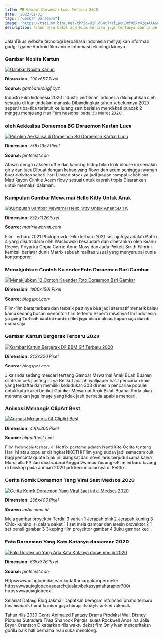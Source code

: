 ```yaml
---
title: 📷 Gambar Doraemon Lucu Terbaru 2020
date: '2022-01-31'
tags: ["Gambar Doraemon"]
image: "https://tse1.mm.bing.net/th?id=OIP.dG4t7rYi1aouDxV05xr42gAAAA&amp;pid=15.1"
description: Tahun baru bakal ada Film terbaru juga tentunya Dan tahun 2018 ini bakal ada banyak film film keren terutama dari superhero Marvel lebih banyak dominasi di t
---
```




JalanTikus website teknologi berbahasa Indonesia menyajikan informasi gadget game Android film anime informasi teknologi lainnya.



### Gambar Nobita Kartun

[![Gambar Nobita Kartun](https://www.gambarlucugif.xyz/wp-content/uploads/2020/05/Doraemon-Wii-Nobita-Nobi-Dorami-Kartun-doraemon-Doraemon-Wii-....png)](https://www.gambarlucugif.xyz/wp-content/uploads/2020/05/Doraemon-Wii-Nobita-Nobi-Dorami-Kartun-doraemon-Doraemon-Wii-....png)


**Dimension:** _338x657 Pixel_ 

**Source:** _gambarlucugif.xyz_ 


Industri Film Indonesia 2020 Industri perfilman Indonesia dilumpuhkan oleh sesuatu di luar tindakan manusia Dibandingkan tahun sebelumnya 2020 seperti tiba-tiba terjatuh ke jurang saat berjalan mendekati puncak 2 minggu menjelang Hari Film Nasional pada 30 Maret 2020.


###  oleh Aekkalisa Doraemon BG Doraemon Kartun Lucu

[![Pin oleh Aekkalisa di Doraemon  BG  Doraemon Kartun Lucu](https://i.pinimg.com/736x/b6/31/d5/b631d554497b05109e8ba037786c0d4c.jpg)](https://i.pinimg.com/736x/b6/31/d5/b631d554497b05109e8ba037786c0d4c.jpg)


**Dimension:** _736x1357 Pixel_ 

**Source:** _pinterest.com_ 


Atasan dengan aksen ruffle dan kancing hidup bikin look blouse ini semakin girly dan lucu Dibuat dengan bahan yang flowy dan adem sehingga nyaman buat aktivitas sehari-hari Limited stock ya jadi jangan sampai kehabisan ---Matt Rayon Crinkle Adem flowy sesuai untuk daerah tropis Disarankan untuk memakai dalaman.


### Kumpulan Gambar Mewarnai Hello Kitty Untuk Anak 

[![Kumpulan Gambar Mewarnai Hello Kitty Untuk Anak SD TK ](https://marimewarnai.com/wp-content/uploads/2018/04/gambar-mewarnai-hello-kitty-lucu.jpg)](https://marimewarnai.com/wp-content/uploads/2018/04/gambar-mewarnai-hello-kitty-lucu.jpg)


**Dimension:** _852x1126 Pixel_ 

**Source:** _marimewarnai.com_ 


Film Terbaru 2021 Photoprovokr Film terbaru 2021 selanjutnya adalah Matrix 4 yang disutradarai oleh Wachowski besaudara dan diperankan oleh Keanu Reeves Priyanka Copra Carrie-Anne Moss dan Jada Pinkett Smith Film ini kembali berlatar dunia Matrix sebuah realitas visual yang menyerupai dunia kontemporer.


### Menakjubkan Contoh Kalender Foto Doraemon Bari Gambar

[![Menakjubkan 12 Contoh Kalender Foto Doraemon  Bari Gambar](https://s2.bukalapak.com/img/7814904833/w-1000/kalender_karakter.jpg)](https://s2.bukalapak.com/img/7814904833/w-1000/kalender_karakter.jpg)


**Dimension:** _1000x1501 Pixel_ 

**Source:** _blogspot.com_ 


Film-film barat terbaru dan terbaik pastinya bisa jadi alternatif menarik kalau kamu sedang bosan menonton film tertentu Seperti misalnya film Indonesia ya geng Terlebih saat ini nonton film juga bisa diakses kapan saja dan di mana saja.


### Gambar Kartun Bergerak Terbaru 2020

[![Gambar Kartun Bergerak DP BBM Gif Terbaru 2020](https://4.bp.blogspot.com/-G_SNCM_7MW0/USCXX8zFNyI/AAAAAAAAAEA/V5EXPohFSJs/s320/Cartoon-Bee_348X264.jpg)](https://4.bp.blogspot.com/-G_SNCM_7MW0/USCXX8zFNyI/AAAAAAAAAEA/V5EXPohFSJs/s320/Cartoon-Bee_348X264.jpg)


**Dimension:** _243x320 Pixel_ 

**Source:** _blogspot.com_ 


Jika anda sedang mencari tentang Gambar Mewarnai Anak BUah Buahan silahkan cek posting ini ya Berikut adalah wallpaper hasil pencarian kami yang terdaftar dan memiliki kedudukan 303 di mesin pencarian populer untuk kata kunci berikut Gambar Mewarnai Anak BUah BuahanAnda akan menemukan juga image yang tidak jauh berbeda apabila mencari.


### Animasi Menangis ClipArt Best

[![Animasi Menangis Gif  ClipArt Best](http://www.clipartbest.com/cliparts/eiM/krk/eiMkrkXRT.gif)](http://www.clipartbest.com/cliparts/eiM/krk/eiMkrkXRT.gif)


**Dimension:** _400x300 Pixel_ 

**Source:** _clipartbest.com_ 


Film Indonesia terbaru di Netflix pertama adalah Nanti Kita Cerita tentang Hari Ini atau populer disingkat NKCTHI Film yang sudah jadi semacam cult bagi pencinta quote bijak ini diangkat dari novel laris berjudul sama karya Marchella FP dan disutradarai Angga Dwimas SasongkoFilm ini baru tayang di bioskop pada Januari 2020 jadi kemunculannya di Netflix.


### Cerita Komik Doraemon Yang Viral Saat Medsos 2020 

[![Cerita Komik Doraemon Yang Viral Saat ini di Medsos 2020 ](https://www.spektekno.com/wp-content/uploads/2020/08/image-11.png)](https://www.spektekno.com/wp-content/uploads/2020/08/image-11.png)


**Dimension:** _236x400 Pixel_ 

**Source:** _indomeme.id_ 


Meja gambar proyektor Terdiri 3 varian 1 Jerapah pink 2 Jerapah kuning 3 Chick kuning Isi dalam paket 1 1 set meja gambar dan mesin proyektor 2 1 set pensil gambar 3 3 keping film proyektor gambar 4 Buku gambar kecil.


### Foto Doraemon Yang Kata Katanya doraemon 2020 

[![Foto Doraemon Yang Ada Kata Katanya  doraemon di 2020 ](https://i.pinimg.com/originals/e2/26/a6/e226a6c19b83900c4e70726817e95064.png)](https://i.pinimg.com/originals/e2/26/a6/e226a6c19b83900c4e70726817e95064.png)


**Dimension:** _665x376 Pixel_ 

**Source:** _pinterest.com_ 



Httpswwwautoglopediasearchqdaftarhargakainpermeter httpswwwautoglopediasearchqjualatvbekasyamaharaptor700r httpswwwautoglopedia.


Selamat Datang Blog Jakmall Dapatkan beragam informasi promo terbaru tips menarik trend fashion gaya hidup life style terkini Jakmall.


Tahun rilis 2020 Genre Animated Fantasy Drama Produksi Walt Disney Pictures Sutradara Thea Sharrock Pengisi suara Rockwell Angelina Jolie Bryan Crantson Dikabarkan rilis waktu dekat film Only Ivan menceritakan gorilla baik hati bernama Ivan suka menolong.




